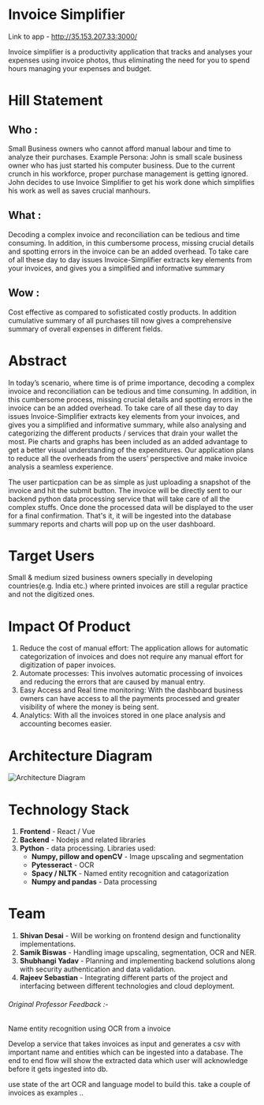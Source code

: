 # Invoice Simplifier 
Link to app - http://35.153.207.33:3000/

Invoice simplifier is a productivity application that tracks and analyses your expenses using invoice photos, thus eliminating the need for you to spend hours managing your expenses and budget.

# Hill Statement
## Who : 
Small Business owners who cannot afford manual labour and time to analyze their purchases. Example Persona: John is small scale business owner who has just started his computer business. Due to the current crunch in his workforce, proper purchase management is getting ignored. John decides to use Invoice Simplifier to get his work done which simplifies his work as well as saves crucial manhours.

## What :
Decoding a complex invoice and reconciliation can be tedious and time consuming. In addition, in this cumbersome process, missing crucial details and spotting errors in the invoice can be an added overhead. To take care of all these day to day issues Invoice-Simplifier extracts key elements from your invoices, and gives you a simplified and informative summary

## Wow :
Cost effective as compared to sofisticated costly products. In addition cumulative summary of all purchases till now gives a comprehensive summary of overall expenses in different fields.


# Abstract
In today’s scenario, where time is of prime importance, decoding a complex invoice and reconciliation can be tedious and time consuming. In addition, in this cumbersome process, missing crucial details and spotting errors in the invoice can be an added overhead. To take care of all these day to day issues Invoice-Simplifier extracts key elements from your invoices, and gives you a simplified and informative summary, while also analysing and categorizing the different products / services that drain your wallet the most. Pie charts and graphs has been included as an added advantage to get a better visual understanding of the expenditures. Our application plans to reduce all the overheads from the users’ perspective and make invoice analysis a seamless experience.

The user particpation can be as simple as just uploading a snapshot of the invoice and hit the submit button. The invoice will be directly sent to our backend python data processing service that will take care of all the complex stuffs. Once done the processed data will be displayed to the user for a final confirmation. That's it, it will be ingested into the database summary reports and charts will pop up on the user dashboard.

# Target Users
Small & medium sized business owners specially in developing countries(e.g. India etc.) where printed invoices are still a regular practice and not the digitized ones.

# Impact Of Product
1. Reduce the cost of manual effort: The application allows for automatic categorization of invoices and does not require any manual effort for digitization of paper invoices.
2. Automate processes: This involves automatic processing of invoices and reducing the errors that are caused by manual entry.
3. Easy Access and Real time monitoring: With the dashboard business owners can have access to all the payments processed and greater visibility of where the money is being sent.
4. Analytics: With all the invoices stored in one place analysis and accounting becomes easier.

# Architecture Diagram
![Architecture Diagram](https://github.com/SJSUFall2019-CMPE272/Invoice-Simplifier/blob/master/Architecture.jpg)

# Technology Stack
1. __Frontend__ - React / Vue
2. __Backend__ - Nodejs and related libraries
3. __Python__ - data processing. Libraries used:
    * __Numpy, pillow and openCV__ - Image upscaling and segmentation
    * __Pytesseract__ - OCR
    * __Spacy / NLTK__ - Named entity recognition and catagorization
    * __Numpy and pandas__ - Data processing
    
    
# Team
1. __Shivan Desai__ - Will be working on frontend design and functionality implementations.
2. __Samik Biswas__ - Handling image upscaling, segmentation, OCR and NER.
3. __Shubhangi Yadav__ - Planning and implementing backend solutions along with security authentication and data validation.
4. __Rajeev Sebastian__ - Integrating different parts of the project and interfacing between different technologies and cloud deployment.

###### Original Professor Feedback :-
Name entity recognition using OCR from a invoice

Develop a service that takes invoices as input and generates a csv with important name and entities which can be ingested into a database. The end to end flow will show the extracted data which user will acknowledge before it gets ingested into db.

use state of the art OCR and language model to build this. take a couple of invoices as examples ..

